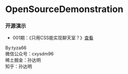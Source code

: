 # OpenSourceDemonstration
### 开源演示
- 001期：《只用CSS能实现聊天室？》[查看](./001期/001.md)

By:tyza66  
微信公众号：cxysdm96  
稀土掘金：孙达明  
知乎：孙达明  
